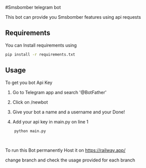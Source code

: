 
#Smsbomber telegram bot

This bot can provide you Smsbomber features using api requests





## Requirements


You can Install requirements using
```sh
pip install -r requirements.txt
```


 

## Usage

To get you bot Api Key

1. Go to Telegram app and search '@BotFather' 

2. Click on /newbot

3. Give your bot a name and a username and your Done!

4. Add your api key in main.py on line 1

```bash
    python main.py
```


<br>

To run this Bot permanently Host it on 
https://railway.app/

change branch and check the usage provided for each branch
